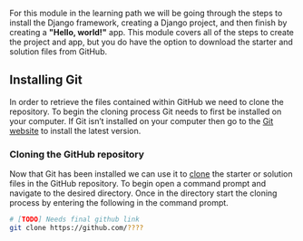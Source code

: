 [1]: https://git-scm.com/downloads "Git website downloads"
[2]: https://docs.github.com/en/free-pro-team@latest/github/creating-cloning-and-archiving-repositories/cloning-a-repository "Clone GutHub repository"

For this module in the learning path we will be going through the steps to install the Django framework, creating a Django project, and then finish by creating a **"Hello, world!"** app. This module covers all of the steps to create the project and app, but you do have the option to download the starter and solution files from GitHub. 

## Installing Git

In order to retrieve the files contained within GitHub we need to clone the repository. To begin the cloning process Git needs to first be installed on your computer. If Git isn’t installed on your computer then go to the [Git website][1] to install the latest version. 

### Cloning the GitHub repository

Now that Git has been installed we can use it to [clone][2] the starter or solution files in the GitHub repository. To begin open a command prompt and navigate to the desired directory. Once in the directory start the cloning process by entering the following in the command prompt.

```bash
# [TODO] Needs final github link
git clone https://github.com/????
```